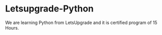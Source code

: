 # Letsupgrade-Python
We are learning Python from LetsUpgrade  and it is certified program of 15 Hours. 
